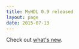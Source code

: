 ```yaml
---
title: MyHDL 0.9 released 
layout: page 
date: 2015-07-13
---
```

Check out [what's new](http://docs.myhdl.org/en/stable/whatsnew/0.9.html).
